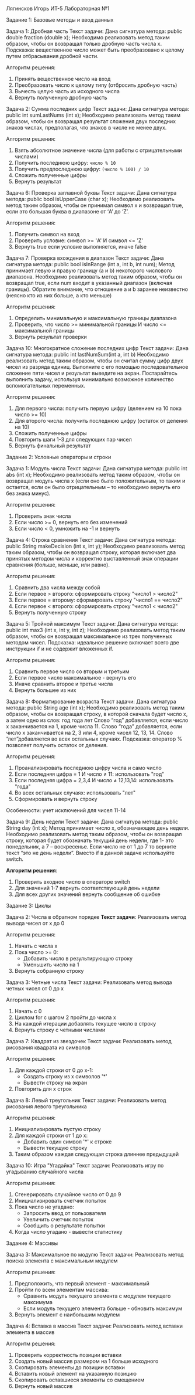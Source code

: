 Лягинсков Игорь ИТ-5 Лабораторная №1

Задание 1: Базовые методы и ввод данных

Задача 1: Дробная часть
Текст задачи: Дана сигнатура метода: public double fraction (double x); 
Необходимо реализовать метод таким образом, чтобы он возвращал только 
дробную часть числа х. Подсказка: вещественное число может быть 
преобразовано к целому путем отбрасывания дробной части. 

Алгоритм решения: 
1. Принять вещественное число на вход
2. Преобразовать число к целому типу (отбросить дробную часть)
3. Вычесть целую часть из исходного числа
4. Вернуть полученную дробную часть

Задача 2: Сумма последних цифр
Текст задачи: Дана сигнатура метода: public int sumLastNums (int x); 
Необходимо реализовать метод таким образом, чтобы он возвращал результат 
сложения двух последних знаков числах, предполагая, что знаков в числе не 
менее двух. 

Алгоритм решения:
1. Взять абсолютное значение числа (для работы с отрицательными числами)
2. Получить последнюю цифру: `число % 10`
3. Получить предпоследнюю цифру: `(число % 100) / 10`
4. Сложить полученные цифры
5. Вернуть результат


Задача 6: Проверка заглавной буквы
Текст задачи: Дана сигнатура метода: public bool isUpperCase (char x); 
Необходимо реализовать метод таким образом, чтобы он принимал символ x и 
возвращал true, если это большая буква в диапазоне от ‘A’ до ‘Z’.  

Алгоритм решения:
1. Получить символ на вход
2. Проверить условие: символ >= 'A' И символ <= 'Z'
3. Вернуть true если условие выполняется, иначе false


Задача 7: Проверка вхождения в диапазон
Текст задачи: Дана сигнатура метода: public bool isInRange (int a, int b, int num); 
Метод принимает левую и правую границу (a и b) некоторого числового 
диапазона. Необходимо реализовать метод таким образом, чтобы он возвращал 
true, если num входит в указанный диапазон (включая границы). Обратите 
внимание, что отношение a и b заранее неизвестно (неясно кто из них больше, а 
кто меньше)

Алгоритм решения:
1. Определить минимальную и максимальную границы диапазона
2. Проверить, что число >= минимальной границы И число <= максимальной границы
3. Вернуть результат проверки



Задача 10: Многократное сложение последних цифр
Текст задачи: Дана сигнатура метода: public int lastNumSum(int a, int b) 
Необходимо реализовать метод таким образом, чтобы он считал сумму цифр 
двух чисел из разряда единиц. Выполните с его помощью последовательное 
сложение пяти чисел и результат выведите на экран. Постарайтесь выполнить 
задачу, используя минимально возможное количество вспомогательных 
переменных.

Алгоритм решения:
1. Для первого числа: получить первую цифру (делением на 10 пока число >= 10)
2. Для второго числа: получить последнюю цифру (остаток от деления на 10)
3. Сложить полученные цифры
4. Повторить шаги 1-3 для следующих пар чисел
5. Вернуть финальный результат

Задание 2: Условные операторы и строки

 Задача 1: Модуль числа
Текст задачи: Дана сигнатура метода: public int abs (int x); 
Необходимо реализовать метод таким образом, чтобы он возвращал модуль 
числа х (если оно было положительным, то таким и остается, если он было 
отрицательным – то необходимо вернуть его без знака минус). 

Алгоритм решения:
1. Проверить знак числа
2. Если число >= 0, вернуть его без изменений
3. Если число < 0, умножить на -1 и вернуть


 Задача 4: Строка сравнения
Текст задачи: Дана сигнатура метода: public String makeDecision (int x, int y); 
Необходимо реализовать метод таким образом, чтобы он возвращал строку, 
которая включает два принятых методом числа и корректно выставленный 
знак операции сравнения (больше, меньше, или равно).

Алгоритм решения:
1. Сравнить два числа между собой
2. Если первое > второго: сформировать строку "число1 > число2"
3. Если первое = второму: сформировать строку "число1 == число2"
4. Если первое < второго: сформировать строку "число1 < число2"
5. Вернуть полученную строку



Задача 5: Тройной максимум
Текст задачи: Дана сигнатура метода: public int max3 (int x, int y, int z); 
Необходимо реализовать метод таким образом, чтобы он возвращал 
максимальное из трех полученных методом чисел. Подсказка: идеальное 
решение включает всего две инструкции if и не содержит вложенных if. 

Алгоритм решения:
1. Сравнить первое число со вторым и третьим
2. Если первое число максимальное - вернуть его
3. Иначе сравнить второе и третье числа
4. Вернуть большее из них



 Задача 8: Форматирование возраста
Текст задачи: Дана сигнатура метода: public String age (int x); 
Необходимо реализовать метод таким образом, чтобы он возвращал строку, в 
которой сначала будет число х, а затем одно из слов: 
год 
года 
лет 
Слово “год” добавляется, если число х заканчивается на 1, кроме числа 11. 
Слово “года” добавляется, если число х заканчивается на 2, 3 или 4, кроме чисел 
12, 13, 14. 
Слово “лет”добавляется во всех остальных случаях. 
Подсказка: оператор % позволяет получить остаток от деления.

Алгоритм решения:
1. Проанализировать последнюю цифру числа и само число
2. Если последняя цифра = 1 И число ≠ 11: использовать "год"
3. Если последняя цифра = 2,3,4 И число ≠ 12,13,14: использовать "года"
4. Во всех остальных случаях: использовать "лет"
5. Сформировать и вернуть строку

Особенности: учет исключений для чисел 11-14



Задача 9: День недели
Текст задачи: Дана сигнатура метода: public String day (int x); 
Метод принимает число x, обозначающее день недели. Необходимо реализовать 
метод таким образом, чтобы он возвращал строку, которая будет обозначать 
текущий день недели, где 1- это понедельник, а 7 – воскресенье. Если число не 
от 1 до 7 то верните текст “это не день недели”. Вместо if в данной задаче 
используйте switch. 

**Алгоритм решения**:
1. Проверить входное число в операторе switch
2. Для значений 1-7 вернуть соответствующий день недели
3. Для всех других значений вернуть сообщение об ошибке



Задание 3: Циклы

Задача 2: Числа в обратном порядке
**Текст задачи**: Реализовать метод вывода чисел от x до 0

Алгоритм решения:
1. Начать с числа x
2. Пока число >= 0:
   - Добавить число в результирующую строку
   - Уменьшить число на 1
3. Вернуть собранную строку


Задача 3: Четные числа
Текст задачи: Реализовать метод вывода четных чисел от 0 до x

Алгоритм решения:
1. Начать с 0
2. Циклом for с шагом 2 пройти до числа x
3. На каждой итерации добавлять текущее число в строку
4. Вернуть строку с четными числами

Задача 7: Квадрат из звездочек
Текст задачи: Реализовать метод рисования квадрата из символов

Алгоритм решения:
1. Для каждой строки от 0 до x-1:
   - Создать строку из x символов '*'
   - Вывести строку на экран
2. Повторить для x строк


 Задача 8: Левый треугольник
Текст задачи: Реализовать метод рисования левого треугольника

Алгоритм решения:
1. Инициализировать пустую строку
2. Для каждой строки от 1 до x:
   - Добавить один символ '*' к строке
   - Вывести текущую строку
3. Таким образом каждая следующая строка длиннее предыдущей



Задача 10: Игра "Угадайка"
Текст задачи: Реализовать игру по угадыванию случайного числа

Алгоритм решения:
1. Сгенерировать случайное число от 0 до 9
2. Инициализировать счетчик попыток
3. Пока число не угадано:
   - Запросить ввод от пользователя
   - Увеличить счетчик попыток
   - Сообщить о результате попытки
4. Когда число угадано - вывести статистику


Задание 4: Массивы

Задача 3: Максимальное по модулю
Текст задачи: Реализовать метод поиска элемента с максимальным модулем

Алгоритм решения:
1. Предположить, что первый элемент - максимальный
2. Пройти по всем элементам массива:
   - Сравнить модуль текущего элемента с модулем текущего максимума
   - Если модуль текущего элемента больше - обновить максимум
3. Вернуть элемент с наибольшим модулем


Задача 4: Вставка в массив
Текст задачи: Реализовать метод вставки элемента в массив

Алгоритм решения:
1. Проверить корректность позиции вставки
2. Создать новый массив размером на 1 больше исходного
3. Скопировать элементы до позиции вставки
4. Вставить новый элемент на указанную позицию
5. Скопировать оставшиеся элементы со смещением
6. Вернуть новый массив
